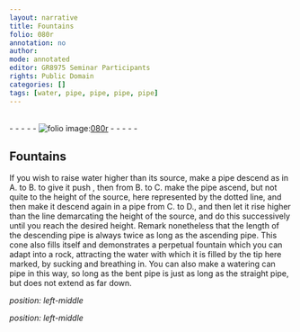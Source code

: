 ```yaml
---
layout: narrative
title: Fountains
folio: 080r
annotation: no
author:
mode: annotated
editor: GR8975 Seminar Participants
rights: Public Domain
categories: []
tags: [water, pipe, pipe, pipe, pipe]
---
```


 <br/>- - - - - <a href="http://gallica.bnf.fr/ark:/12148/btv1b10500001g/f165.item"><img src="../assets/photo-icon.png" alt="folio image: " style="display:inline-block; margin-bottom:-3px;"/>080r</a> - - - - - <br/> 
## Fountains

 <span class="figure"></span> 
If you wish to raise <span class="material">water</span> higher than its source, make a <span class="material">pipe</span> descend as in A. to B. to give it push , then from B. to C. make the <span class="material">pipe</span> ascend, but not quite to the height of the source, here represented by the dotted line, and then make it descend again in a <span class="material">pipe</span> from C. to D., and then let it rise higher than the line demarcating the height of the source, and do this successively until you reach the desired height. Remark nonetheless that the length of the descending pipe is always twice as long as the ascending <span class="material">pipe</span>. This cone also fills itself and demonstrates a perpetual fountain which you can adapt into a rock, attracting the water with which it is filled by the tip here marked, by sucking and breathing in. You can also make a watering can pipe in this way, so long as the bent pipe is just as long as the straight pipe, but does not extend as far down.
 
*position: left-middle*

 <span class="figure"></span> 
 
*position: left-middle*

 <span class="figure"></span> 
 